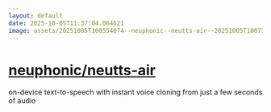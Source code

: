 ```yaml
---
layout: default
date: 2025-10-05T11:37:04.064621
image: assets/20251005T100554074--neuphonic--neutts-air--20251005T100733741--cropped.png
---
```


# [neuphonic/neutts-air](https://github.com/neuphonic/neutts-air)

on-device text-to-speech with instant voice cloning from just a few seconds of audio
